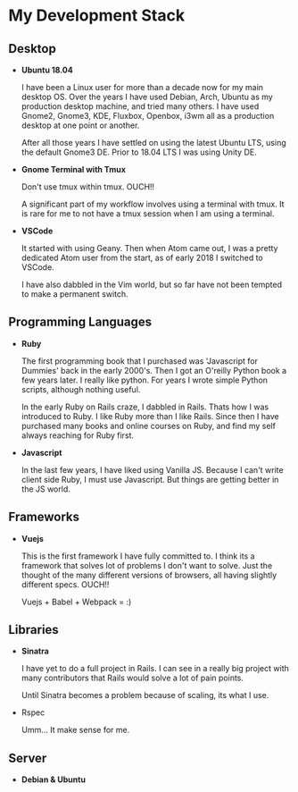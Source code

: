 # My Development Stack

## Desktop

- **Ubuntu 18.04**
  
  I have been a Linux user for more than a decade now for my main desktop OS. Over the years I have used Debian, Arch, Ubuntu as my production desktop machine, and tried many others. I have used Gnome2, Gnome3, KDE, Fluxbox, Openbox, i3wm all as a production desktop at one point or another.

  After all those years I have settled on using the latest Ubuntu LTS, using the default Gnome3 DE. Prior to 18.04 LTS I was using Unity DE.

- **Gnome Terminal with Tmux**

  Don't use tmux within tmux. OUCH!!

  A significant part of my workflow involves using a terminal with tmux. It is rare for me to not have a tmux session when I am using a terminal.

- **VSCode**

  It started with using Geany. Then when Atom came out, I was a pretty dedicated Atom user from the start, as of early 2018 I switched to VSCode.

  I have also dabbled in the Vim world, but so far have not been tempted to make a permanent switch.

## Programming Languages

- **Ruby**
  
  The first programming book that I purchased was 'Javascript for Dummies' back in the early 2000's. Then I got an O'reilly Python book a few years later. I really like python. For years I wrote simple Python scripts, although nothing useful.

  In the early Ruby on Rails craze, I dabbled in Rails. Thats how I was introduced to Ruby. I like Ruby more than I like Rails. Since then I have purchased many books and online courses on Ruby, and find my self always reaching for Ruby first. 

- **Javascript**
  
  In the last few years, I have liked using Vanilla JS. Because I can't write client side Ruby, I must use Javascript. But things are getting better in the JS world.

## Frameworks

- **Vuejs**
  
  This is the first framework I have fully committed to. I think its a framework that solves lot of problems I don't want to solve. Just the thought of the many different versions of browsers, all having slightly different specs. OUCH!! 
  
  Vuejs + Babel + Webpack = :)

## Libraries

- **Sinatra**
  
  I have yet to do a full project in Rails. I can see in a really big project with many contributors that Rails would solve a lot of pain points.

  Until Sinatra becomes a problem because of scaling, its what I use.

- Rspec

  Umm... It make sense for me.

## Server

- **Debian & Ubuntu**
  

